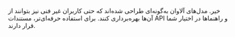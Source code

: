<p>خیر. مدل‌های آلاوان به‌گونه‌ای طراحی شده‌اند که حتی کاربران غیر فنی نیز بتوانند از آن‌ها بهره‌برداری کنند. برای استفاده حرفه‌ای‌تر، مستندات API و راهنماها در اختیار شما قرار دارند.</p>